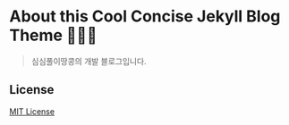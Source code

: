 # About this Cool Concise Jekyll Blog Theme 🤘🤘🤘

> 심심풀이땅콩의 개발 블로그입니다.

## License

[MIT License](https://github.com/Gaohaoyang/gaohaoyang.github.io/blob/master/LICENSE.md)

